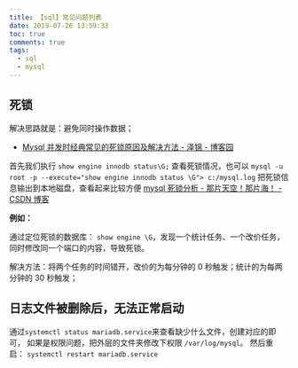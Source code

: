 ```yaml
---
title: 【sql】常见问题列表
date: 2019-07-26 13:59:33
toc: true
comments: true
tags:
  - sql
  - mysql
---
```


## 死锁

解决思路就是：避免同时操作数据；

- [Mysql 并发时经典常见的死锁原因及解决方法 - 泽锦 - 博客园](https://www.cnblogs.com/zejin2008/p/5262751.html)

首先我们执行
`show engine innodb status\G;`
查看死锁情况，也可以
`mysql -u root -p --execute="show engine innodb status \G"> c:/mysql.log`
把死锁信息输出到本地磁盘，查看起来比较方便
[mysql 死锁分析 - 那片天空！那片海！ - CSDN 博客](https://blog.csdn.net/weixin_38250126/article/details/70053222)

**例如：**

通过定位死锁的数据库： `show engine \G`，发现一个统计任务、一个改价任务，同时修改同一个端口的内容，导致死锁。

解决方法：将两个任务的时间错开，改价的为每分钟的 0 秒触发；统计的为每两分钟的 30 秒触发；

## 日志文件被删除后，无法正常启动

通过`systemctl status mariadb.service`来查看缺少什么文件，创建对应的即可，
如果是权限问题，把外层的文件夹修改下权限 `/var/log/mysql`。
然后重启： `systemctl restart mariadb.service`
